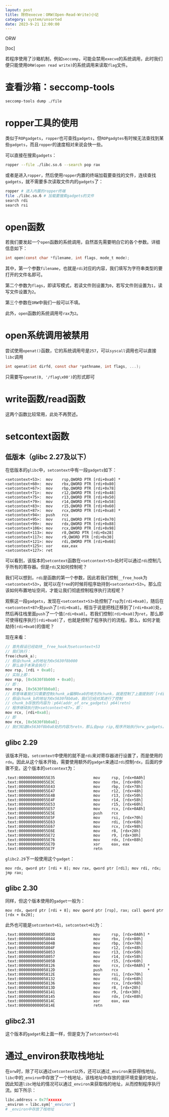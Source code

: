 ```yaml
---
layout: post
title: 除你execve：ORW(Open-Read-Write)小记
category: system/unsorted
date: 2023-9-21 12:00:00
---
```

ORW
<!-- more -->

[toc]


若程序使用了沙箱机制，例如`seccomp`，可能会禁用`execve`的系统调用，此时我们便只能使用`ORW(open read write)`的系统调用来读取`flag`文件。

# 查看沙箱：seccomp-tools

```bash
seccomp-tools dump ./file
```

# ropper工具的使用

类似于`ROPgadgets`，`ropper`也可查找`gadgets`，但`ROPgadgtes`有时候无法查找到某些`gadgets`，而且`ropper`的速度相对来说会快一些。

可以直接在搜索`gadgets`：

```bash
ropper --file ./libc.so.6 --search pop rax
```

或者是进入`ropper`，然后使用`ropper`内置的终端加载要查找的文件，连续查找`gadgets`，就不需要多次读取文件内的`gadgets`了：

```bash
ropper # 进入内置的ropper终端
file ./libc.so.6 # 加载要搜索gadgets的文件
search rdi
search rsi
```

# open函数

若我们要发起一个`open`函数的系统调用，自然首先需要明白它的各个参数。详细信息如下：

```C
int open(const char *filename, int flags, mode_t mode);
```

其中，第一个参数`filename`，也就是`rdi`对应的内容，我们填写为字符串类型的要打开的文件名即可。

第二个参数为`flags`，即读写模式，若读文件则设置为`0`，若写文件则设置为`1`，读写文件设置为`2`。

第三个参数在`ORW`中我们一般可以不填。

此外，`open`函数的系统调用号`rax`为`2`。

# open系统调用被禁用

尝试使用`openat()`函数，它的系统调用号是`257`，可以`syscall`调用也可以直接`libc`调用

```c
int openat(int dirfd, const char *pathname, int flags, ...);
```

只需要写`openat(0, '/flag\x00')`的形式即可

# write函数/read函数

这两个函数比较常用，此处不再赘述。

# setcontext函数

## 低版本（glibc 2.27及以下）

在低版本的`glibc`中，`setcontext`中有一段`gadgets`如下：

```assembly
<setcontext+53>:  mov    rsp,QWORD PTR [rdi+0xa0] *
<setcontext+60>:  mov    rbx,QWORD PTR [rdi+0x80]
<setcontext+67>:  mov    rbp,QWORD PTR [rdi+0x78]
<setcontext+71>:  mov    r12,QWORD PTR [rdi+0x48]
<setcontext+75>:  mov    r13,QWORD PTR [rdi+0x50]
<setcontext+79>:  mov    r14,QWORD PTR [rdi+0x58]
<setcontext+83>:  mov    r15,QWORD PTR [rdi+0x60]
<setcontext+87>:  mov    rcx,QWORD PTR [rdi+0xa8] *
<setcontext+94>:  push   rcx
<setcontext+95>:  mov    rsi,QWORD PTR [rdi+0x70]
<setcontext+99>:  mov    rdx,QWORD PTR [rdi+0x88]
<setcontext+106>: mov    rcx,QWORD PTR [rdi+0x98]
<setcontext+113>: mov    r8,QWORD PTR [rdi+0x28]
<setcontext+117>: mov    r9,QWORD PTR [rdi+0x30]
<setcontext+121>: mov    rdi,QWORD PTR [rdi+0x68]
<setcontext+125>: xor    eax,eax
<setcontext+127>: ret
```

可以看到，该版本的`setcontext`函数在`<setcontext+53>`处时可以通过`rdi`控制几乎所有的寄存器。但是`rdi`又如何控制呢？

我们可以想到，`rdi`是函数的第一个参数，因此若我们控制`__free_hook`为`<setcontext+53>`，就可以在`free`的时候将程序劫持到`<setcontext+53>`。那么应该如何布置地址空间，才能让我们彻底控制程序执行流程呢？

观察这一段`gadgets`，发现在`<setcontext+53>`处控制了`rsp`为`[rdi+0xa0]`，随后在`<setcontext+87>`处`push`了`[rdi+0xa8]`。相当于说是把栈迁移到了`[rdi+0xa0]`处，然后再往栈里面`push`了一个值`[rdi+0xa8]`。若我们控制`[rdi+0xa8]`为`ret`，那么即可使得程序执行`[rdi+0xa0]`了，也就是控制了程序执行的流程。那么，如何才能劫持`[rdi+0xa0]`的值呢？

现在来看：

```c
// 首先假设已经劫持__free_hook为setcontext+53
// 我们执行：
free(chunk_a);
// 假设chunk_a的地址为0x5630f8b000
// 那么由于本来会执行：
mov rsp, [rdi + 0xa0];
// 实际上即：
mov rsp, [0x5630f8b000 + 0xa0];
// 即：
mov rsp, [0x5630f8b0a0];
// 即意味着我们只需要控制chunk_a偏移0xa0的地方的chunk，就是控制了上面提到的`[rdi+0xa0]`。以这里为例子继续看：
// 假设chunk_b的地址为0x5630f8b0a0，我们已经对其进行了控制
// chunk_b存放的内容为：p64(addr_of_orw_gadgets) p64(retn)
// 程序继续执行到<setcontext+87>，即：
mov rcx, [rdi+0xa8];
// 即
mov rcx, [0x5630f8b0a8];
// 我们知道0x5630f8b0a8处的内容为retn，那么会pop rip,程序开始执行orw_gadgets。
```

## glibc 2.29

该版本开始，`setcontext`中使用的就不是`rdi`来对寄存器进行设置了，而是使用的`rdx`。因此从这个版本开始，需要使用额外的`gadget`来通过`rdi`控制`rdx`，后面的步骤不变。这个版本的`setcontext`为：

```assembly
.text:0000000000055E35                 mov     rsp, [rdx+0A0h]
.text:0000000000055E3C                 mov     rbx, [rdx+80h]
.text:0000000000055E43                 mov     rbp, [rdx+78h]
.text:0000000000055E47                 mov     r12, [rdx+48h]
.text:0000000000055E4B                 mov     r13, [rdx+50h]
.text:0000000000055E4F                 mov     r14, [rdx+58h]
.text:0000000000055E53                 mov     r15, [rdx+60h]
.text:0000000000055E57                 mov     rcx, [rdx+0A8h]
.text:0000000000055E5E                 push    rcx
.text:0000000000055E5F                 mov     rsi, [rdx+70h]
.text:0000000000055E63                 mov     rdi, [rdx+68h]
.text:0000000000055E67                 mov     rcx, [rdx+98h]
.text:0000000000055E6E                 mov     r8, [rdx+28h]
.text:0000000000055E72                 mov     r9, [rdx+30h]
.text:0000000000055E76                 mov     rdx, [rdx+88h]
.text:0000000000055E7D                 xor     eax, eax
.text:0000000000055E7F                 retn
```

`glibc2.29`下一般使用这个`gadget`：

```assembly
mov rdx, qword ptr [rdi + 8]; mov rax, qword ptr [rdi]; mov rdi, rdx; jmp rax;
```

## glibc 2.30

同样，但这个版本使用的`gadget`一般为：

```assembly
mov rdx, qword ptr [rdi + 8]; mov qword ptr [rsp], rax; call qword ptr [rdx + 0x20];
```

此外也可能是`setcontext+61`，`setcontext+61`为：

```assembly
.text:000000000005803D                 mov     rsp, [rdx+0A0h] *
.text:0000000000058044                 mov     rbx, [rdx+80h]
.text:000000000005804B                 mov     rbp, [rdx+78h]
.text:000000000005804F                 mov     r12, [rdx+48h]
.text:0000000000058053                 mov     r13, [rdx+50h]
.text:0000000000058057                 mov     r14, [rdx+58h]
.text:000000000005805B                 mov     r15, [rdx+60h]
.text:0000000000058126                 mov     rcx, [rdx+0A8h] * 
.text:000000000005812D                 push    rcx             *
.text:000000000005812E                 mov     rsi, [rdx+70h]
.text:0000000000058132                 mov     rdi, [rdx+68h]
.text:0000000000058136                 mov     rcx, [rdx+98h]
.text:000000000005813D                 mov     r8, [rdx+28h]
.text:0000000000058141                 mov     r9, [rdx+30h]
.text:0000000000058145                 mov     rdx, [rdx+88h]
.text:000000000005814C                 xor     eax, eax
.text:000000000005814E                 retn
```

## glibc2.31

这个版本的`gadget`和上面一样，但是变为了`setcontext+61`

# 通过_environ获取栈地址

在`orw`时，除了可以通过`setcontext`以外，还可以通过`_environ`来获得栈地址。`libc`中的`_environ`中存放了一个栈地址，该栈地址中存放的是环境变量的地址，因此知道`libc`地址的情况可以通过`_environ`来获取栈的地址，从而控制程序执行流。如下所示：

```python
libc.address = 0x7fxxxxxx
_environ = libc.sym['_environ']
# _environ中存放了栈地址
```

